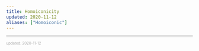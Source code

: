 ```yaml
---
title: Homoiconicity
updated: 2020-11-12
aliases: ["Homoiconic"]
---
```


---

<sup><sub><font color="#a6a6a6">updated: 2020-11-12</font></sub></sup>
